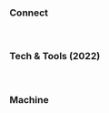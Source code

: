 ### Connect
[<img alt="" src="https://img.shields.io/badge/LinkedIn-%230077B5.svg?&style=flat-square&logo=linkedin&logoColor=white">][linkedin]
[<img alt="" src="https://img.shields.io/badge/Stack_Overflow-%23FE7A16.svg?&style=flat-square&logo=stackoverflow&logoColor=white">][stackoverflow]

### Tech & Tools (2022)
<p>

<img alt="" src="https://img.shields.io/badge/Expo%20-%2320232a.svg?&style=flat-square&logo=expo&logoColor=%23FFFFFF" />
<img alt="" src="https://img.shields.io/badge/React-JS%20-%2320232a.svg?&style=flat-square&logo=react&logoColor=%2361DAFB" />
<img alt="" src="https://img.shields.io/badge/React-Native%20-%2320232a.svg?&style=flat-square&logo=react&logoColor=%2361DAFB" />
<img alt="" src="https://img.shields.io/badge/VueJS%20-%2335495E.svg?&style=flat-square&logo=vuedotjs&logoColor=%2361DAFB" />
<img alt="" src="https://img.shields.io/badge/Firebase%20-%23FFFFFF.svg?&style=flat-square&logo=firebase&logoColor=yellow" />

<img alt="" src="https://img.shields.io/badge/NodeJS%20-%23339933.svg?&style=flat-square&logo=node.js&logoColor=%23FFFFFF" />
<img alt="" src="https://img.shields.io/badge/Nodemon%20-%2376D04B.svg?&style=flat-square&logo=nodemon&logoColor=%23000000" />
<img alt="" src="https://img.shields.io/badge/ExpressJS%20-%23404d59.svg?&style=flat-square&logo=express&logoColor=%23FFFFFF" />
<img alt="" src="https://img.shields.io/badge/NextJS%20-%23404d59.svg?&style=flat-square&logo=nextdotjs&logoColor=%23FFFFFF" />
<img alt="" src="https://img.shields.io/badge/Fastify%20-%23111111.svg?&style=flat-square&logo=fastify&logoColor=%23FFFFFF" />
<img alt="" src="https://img.shields.io/badge/JWT%20-%23000000.svg?&style=flat-square&logo=json%20web%20tokens&logoColor=%23FFFFFF" />
<img alt="" src="https://img.shields.io/badge/Django%20-%23092e20.svg?&style=flat-square&logo=django&logoColor=%23FFFFFF" />
<img alt="" src="https://img.shields.io/badge/WordPress%20-%2321759b.svg?&style=flat-square&logo=wordpress&logoColor=%23FFFFFF" />
 
<img alt="" src="https://img.shields.io/badge/PRISMA%20-%233982CE.svg?&style=flat-square&logo=prisma&logoColor=%23FFFFFF" />
<img alt="" src="https://img.shields.io/badge/PostgreSQL%20-%23336791.svg?&style=flat-square&logo=postgresql&logoColor=%23FFFFFF" />
<img alt="" src="https://img.shields.io/badge/MySQL%20-%23336791.svg?&style=flat-square&logo=mysql&logoColor=%23FFFFFF" />
 
 
<img alt="" src="https://img.shields.io/badge/JavaScript-%23F7DF1E.svg?&style=flat-square&logo=javascript&logoColor=black" />
<img alt="" src="https://img.shields.io/badge/TypeScript%20-%23007ACC.svg?&style=flat-square&logo=typescript&logoColor=white" />
<img alt="" src="https://img.shields.io/badge/PHP%20-%238993be.svg?&style=flat-square&logo=php&logoColor=%23FFFFFF" />
<img alt="" src="https://img.shields.io/badge/Python%20-%232462f0.svg?&style=flat-square&logo=python&logoColor=%23FFFFFF" />
<img alt="" src="https://img.shields.io/badge/HTML5-%23E34F26.svg?&style=flat-square&logo=html5&logoColor=white" />
<img alt="" src="https://img.shields.io/badge/CSS3-%231572B6.svg?&style=flat-square&logo=css3&logoColor=white" />

<img alt="" src="https://img.shields.io/badge/VS_Code%20-%23007ACC.svg?&style=flat-square&logo=visual%20studio%20code&logoColor=%23FFFFFF" />
<img alt="" src="https://img.shields.io/badge/Sublime%20-%23FF9800.svg?&style=flat-square&logo=sublime%20text&logoColor=%23FFFFFF" />
<img alt="" src="https://img.shields.io/badge/Git%20-%23F05032.svg?&style=flat-square&logo=git&logoColor=%23FFFFFF" />
<img alt="" src="https://img.shields.io/badge/GitLab%20-%23FCA121.svg?&style=flat-square&logo=gitlab&logoColor=%23FFFFFF" />
<img alt="" src="https://img.shields.io/badge/GitHub%20-%23181717.svg?&style=flat-square&logo=github&logoColor=%23FFFFFF" />

</p>

### Machine
<p>
<img alt="" src="https://img.shields.io/badge/Nvidia-4090-%2376B900.svg?&style=flat-square&logo=nvidia&logoColor=white" />
<img alt="" src="https://img.shields.io/badge/AMD-Ryzen%207%209800X3D-%23ED1C24.svg?&style=flat-square&logo=amd&logoColor=white" />
<img alt="" src="https://img.shields.io/badge/RAM-32%20GB-%23ED1C24.svg?&style=flat-square&logoColor=white" />
<img alt="" src="https://img.shields.io/badge/Windows%20-%230078D6.svg?&style=flat-square&logo=windows&logoColor=%23FFFFFF" />
<img alt="" src="https://img.shields.io/badge/Ubuntu%20-%23E95420.svg?&style=flat-square&logo=ubuntu&logoColor=%23FFFFFF" />
</p>

<p>
<img alt="" src="https://img.shields.io/badge/M2-Max-%23000000.svg?&style=flat-square&logo=apple&logoColor=white" />
<img alt="" src="https://img.shields.io/badge/RAM-32%20GB-%23000000.svg?&style=flat-square&logoColor=white" />
<img alt="" src="https://img.shields.io/badge/MacOS%20-%23000000.svg?&style=flat-square&logo=macos&logoColor=%23FFFFFF" />
</p>

<!--
### Follow
[<img alt="" src="https://img.shields.io/github/followers/polcats?style=for-the-badge">][followers]
[<img alt="" src="https://img.shields.io/github/issues-raw/polcats/FollowBackChecker?label=Tracked%20Follow%20Events&style=for-the-badge">][followback]
-->

<!--
-------------------------------------
<p>
<img alt="" width="435px" src="https://github-readme-stats.vercel.app/api?username=polcats&show_icons=true&hide_border=true&count_private=true&theme=dark&include_all_commits=true" />
<img alt="" src="https://github-readme-stats.vercel.app/api/top-langs/?username=polcats&hide=html,css&layout=compact" />
</p>
-->

[website]: https://www.polcats.tech
[linkedin]: https://www.linkedin.com/in/polcats/
[stackoverflow]: https://stackoverflow.com/users/12428120/polcats
[blank]: #
[followers]: https://github.com/polcats?tab=followers
[followback]: https://github.com/polcats/FollowbackChecker/issues
